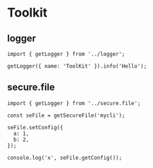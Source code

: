 # Toolkit

## logger

```
import { getLogger } from '../logger';

getLogger({ name: 'ToolKit' }).info('Hello');
```

## secure.file

```
import { getLogger } from '../secure.file';

const seFile = getSecureFile('mycli');

seFile.setConfig({
  a: 1,
  b: 2,
});

console.log('x', seFile.getConfig());
```